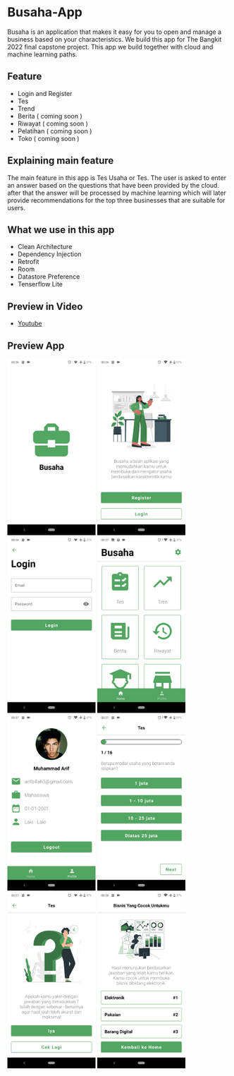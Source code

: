 # Busaha-App
Busaha is an application that makes it easy for you to open and manage a business based on your characteristics. We build this app for The Bangkit 2022 final capstone project.
This app we build together with cloud and machine learning paths.

## Feature
- Login and Register
- Tes
- Trend 
- Berita ( coming soon )
- Riwayat ( coming soon )
- Pelatihan ( coming soon )
- Toko ( coming soon )

## Explaining main feature
The main feature in this app is Tes Usaha or Tes. The user is asked to enter an answer based on the questions that have been provided by the cloud. after that the answer will be processed by machine learning which will later provide recommendations for the top three businesses that are suitable for users.

## What we use in this app
- Clean Architecture
- Dependency Injection
- Retrofit
- Room
- Datastore Preference
- Tenserflow Lite

## Preview in Video
- [Youtube](https://youtu.be/R-PcNHJpE7k)

## Preview App
<img src="./preview/image_1.png" width="200" />
<img src="./preview/image_2.png" width="200" />
<img src="./preview/image_3.png" width="200" />
<img src="./preview/image_4.png" width="200" />
<img src="./preview/image_5.png" width="200" />
<img src="./preview/image_6.png" width="200" />
<img src="./preview/image_7.png" width="200" />
<img src="./preview/image_8.png" width="200" />
